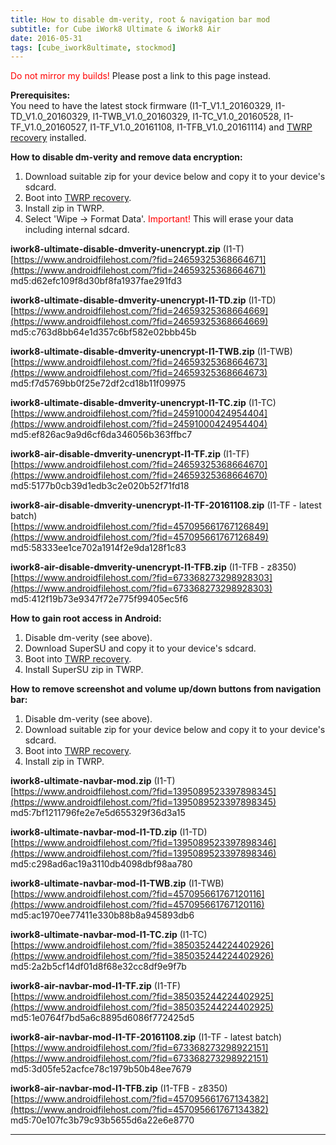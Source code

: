 ```yaml
---
title: How to disable dm-verity, root & navigation bar mod
subtitle: for Cube iWork8 Ultimate & iWork8 Air
date: 2016-05-31
tags: [cube_iwork8ultimate, stockmod]
---
```


<span style="color:#FF0000;">Do not mirror my builds!</span> Please post a link to this page instead.

**Prerequisites:**  
You need to have the latest stock firmware (I1-T_V1.1_20160329, I1-TD_V1.0_20160329, I1-TWB_V1.0_20160329, I1-TC_V1.0_20160528, I1-TF_V1.0_20160527, I1-TF_V1.0_20161108, I1-TFB_V1.0_20161114) and [TWRP recovery](/devices/cube_iwork8ultimate/TWRP) installed.

**How to disable dm-verity and remove data encryption:**

1. Download suitable zip for your device below and copy it to your device's sdcard.
2. Boot into [TWRP recovery](/devices/cube_iwork8ultimate/TWRP).
3. Install zip in TWRP.
4. Select 'Wipe -> Format Data'. <span style="color:#FF0000;">Important!</span> This will erase your data including internal sdcard.

**iwork8-ultimate-disable-dmverity-unencrypt.zip** (I1-T)  
[https://www.androidfilehost.com/?fid=24659325368664671](https://www.androidfilehost.com/?fid=24659325368664671)  
md5:d62efc109f8d30bf8fa1937fae291fd3

**iwork8-ultimate-disable-dmverity-unencrypt-I1-TD.zip** (I1-TD)  
[https://www.androidfilehost.com/?fid=24659325368664669](https://www.androidfilehost.com/?fid=24659325368664669)  
md5:c763d8bb64e1d357c6bf582e02bbb45b

**iwork8-ultimate-disable-dmverity-unencrypt-I1-TWB.zip** (I1-TWB)  
[https://www.androidfilehost.com/?fid=24659325368664673](https://www.androidfilehost.com/?fid=24659325368664673)  
md5:f7d5769bb0f25e72df2cd18b11f09975

**iwork8-ultimate-disable-dmverity-unencrypt-I1-TC.zip** (I1-TC)  
[https://www.androidfilehost.com/?fid=24591000424954404](https://www.androidfilehost.com/?fid=24591000424954404)  
md5:ef826ac9a9d6cf6da346056b363ffbc7

**iwork8-air-disable-dmverity-unencrypt-I1-TF.zip** (I1-TF)  
[https://www.androidfilehost.com/?fid=24659325368664670](https://www.androidfilehost.com/?fid=24659325368664670)  
md5:5177b0cb39d1edb3c2e020b52f71fd18

**iwork8-air-disable-dmverity-unencrypt-I1-TF-20161108.zip** (I1-TF - latest batch)  
[https://www.androidfilehost.com/?fid=457095661767126849](https://www.androidfilehost.com/?fid=457095661767126849)  
md5:58333ee1ce702a1914f2e9da128f1c83

**iwork8-air-disable-dmverity-unencrypt-I1-TFB.zip** (I1-TFB - z8350)  
[https://www.androidfilehost.com/?fid=673368273298928303](https://www.androidfilehost.com/?fid=673368273298928303)  
md5:412f19b73e9347f72e775f99405ec5f6

**How to gain root access in Android:**

1. Disable dm-verity (see above).
2. Download SuperSU and copy it to your device's sdcard.
3. Boot into [TWRP recovery](/devices/cube_iwork8ultimate/TWRP).
4. Install SuperSU zip in TWRP.

**How to remove screenshot and volume up/down buttons from navigation bar:**

1. Disable dm-verity (see above).
2. Download suitable zip for your device below and copy it to your device's sdcard.
3. Boot into [TWRP recovery](/devices/cube_iwork8ultimate/TWRP).
4. Install zip in TWRP.

**iwork8-ultimate-navbar-mod.zip** (I1-T)  
[https://www.androidfilehost.com/?fid=1395089523397898345](https://www.androidfilehost.com/?fid=1395089523397898345)  
md5:7bf1211796fe2e7e5d655329f36d3a15

**iwork8-ultimate-navbar-mod-I1-TD.zip** (I1-TD)  
[https://www.androidfilehost.com/?fid=1395089523397898346](https://www.androidfilehost.com/?fid=1395089523397898346)  
md5:c298ad6ac19a3110db4098dbf98aa780

**iwork8-ultimate-navbar-mod-I1-TWB.zip** (I1-TWB)  
[https://www.androidfilehost.com/?fid=457095661767120116](https://www.androidfilehost.com/?fid=457095661767120116)  
md5:ac1970ee77411e330b88b8a945893db6

**iwork8-ultimate-navbar-mod-I1-TC.zip** (I1-TC)  
[https://www.androidfilehost.com/?fid=385035244224402926](https://www.androidfilehost.com/?fid=385035244224402926)  
md5:2a2b5cf14df01d8f68e32cc8df9e9f7b

**iwork8-air-navbar-mod-I1-TF.zip** (I1-TF)  
[https://www.androidfilehost.com/?fid=385035244224402925](https://www.androidfilehost.com/?fid=385035244224402925)  
md5:1e0764f7bd5a6c8895d6086f772425d5

**iwork8-air-navbar-mod-I1-TF-20161108.zip** (I1-TF - latest batch)  
[https://www.androidfilehost.com/?fid=673368273298922151](https://www.androidfilehost.com/?fid=673368273298922151)  
md5:3d05fe52acfce78c1979b50b48ee7679

**iwork8-air-navbar-mod-I1-TFB.zip** (I1-TFB - z8350)  
[https://www.androidfilehost.com/?fid=457095661767134382](https://www.androidfilehost.com/?fid=457095661767134382)  
md5:70e107fc3b79c93b5655d6a22e6e8770

----
